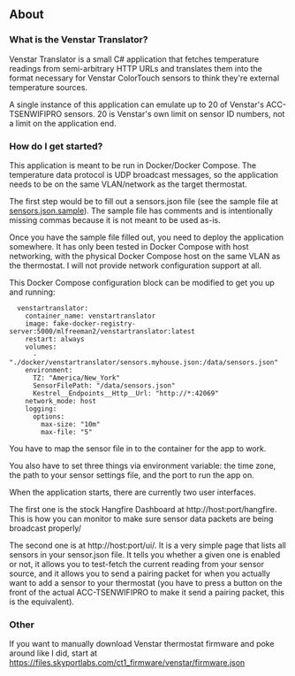 ## About

### What is the Venstar Translator?
Venstar Translator is a small C# application that fetches temperature readings from semi-arbitrary HTTP URLs and translates them into the format necessary for Venstar ColorTouch sensors to think they're external temperature sources.

A single instance of this application can emulate up to 20 of Venstar's ACC-TSENWIFIPRO sensors.
20 is Venstar's own limit on sensor ID numbers, not a limit on the application end.

### How do I get started?
This application is meant to be run in Docker/Docker Compose. 
The temperature data protocol is UDP broadcast messages, so the application needs to be on the same VLAN/network as the target thermostat.

The first step would be to fill out a sensors.json file (see the sample file at [sensors.json.sample](VenstarTranslator/sensors.json.sample)).
The sample file has comments and is intentionally missing commas because it is not meant to be used as-is.

Once you have the sample file filled out, you need to deploy the application somewhere. 
It has only been tested in Docker Compose with host networking, with the physical Docker Compose host on the same VLAN as the thermostat. 
I will not provide network configuration support at all. 

This Docker Compose configuration block can be modified to get you up and running:
```
  venstartranslator:
    container_name: venstartranslator
    image: fake-docker-registry-server:5000/mlfreeman2/venstartranslator:latest
    restart: always
    volumes:
      - "./docker/venstartranslator/sensors.myhouse.json:/data/sensors.json"
    environment:
      TZ: "America/New_York"
      SensorFilePath: "/data/sensors.json"
      Kestrel__Endpoints__Http__Url: "http://*:42069"
    network_mode: host
    logging:
      options:
        max-size: "10m"
        max-file: "5"
```
You have to map the sensor file in to the container for the app to work.

You also have to set three things via environment variable: the time zone, the path to your sensor settings file, and the port to run the app on.

When the application starts, there are currently two user interfaces.

The first one is the stock Hangfire Dashboard at http://host:port/hangfire. 
This is how you can monitor to make sure sensor data packets are being broadcast properly/ 

The second one is at http://host:port/ui/. It is a very simple page that lists all sensors in your sensor.json file. It tells you whether a given one is enabled or not,  it allows you to test-fetch the current reading from your sensor source, and it allows you to send a pairing packet for when you actually want to add a sensor to your thermostat (you have to press a button on the front of the actual ACC-TSENWIFIPRO to make it send a pairing packet, this is the equivalent).


### Other
If you want to manually download Venstar thermostat firmware and poke around like I did, start at 
https://files.skyportlabs.com/ct1_firmware/venstar/firmware.json


